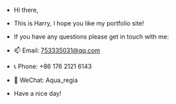 - Hi there,
- This is Harry, I hope you like my portfolio site!
- If you have any questions please get in touch with me:

- 📫 Email: 753335031@qq.com
- 📞 Phone: +86 176 2121 6143
- 💬 WeChat: Aqua_regia

- Have a nice day!
